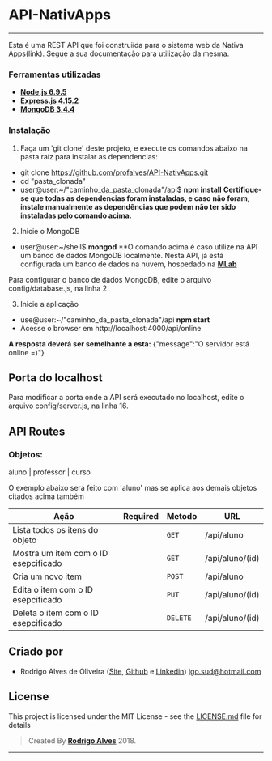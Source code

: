 # API-NativApps

---
Esta é uma REST API que foi construiída para o sistema web da Nativa Apps(link). Segue a sua documentação para utilização da mesma.

### Ferramentas utilizadas ###

* **[Node.js 6.9.5](http://nodejs.org/en/)**
* **[Express.js 4.15.2](http://expressjs.com/)**
* **[MongoDB 3.4.4](https://www.mongodb.com/)**

### Instalação ###

1. Faça um 'git clone' deste projeto, e execute os comandos abaixo na pasta raíz para instalar as dependencias:
  - git clone https://github.com/profalves/API-NativApps.git
  - cd "pasta_clonada"
  - user@user:~/"caminho_da_pasta_clonada"/api$ **npm install**
  **Certifique-se que todas as dependencias foram instaladas, e caso não foram, instale manualmente as dependências que podem não ter sido instaladas pelo comando acima.**

2. Inicie o MongoDB
  - user@user:~/shell$ **mongod**
  **O comando acima é caso utilize na API um banco de dados MongoDB localmente. Nesta API, já está configurada um banco de dados na nuvem, hospedado na **[MLab](https://mlab.com/welcome/)**
  
  Para configurar o banco de dados MongoDB, edite o arquivo config/database.js, na linha 2

3. Inicie a aplicação
  - use@user:~/"caminho_da_pasta_clonada"/api **npm start**
  - Acesse o browser em http://localhost:4000/api/online
  
  **A resposta deverá ser semelhante a esta:** {"message":"O servidor está online =)"} 
  
  ## Porta do localhost ##
  
  Para modificar a porta onde a API será executado no localhost, edite o arquivo config/server.js, na linha 16.
  
## API Routes ##

### Objetos: ###
  aluno | professor | curso
  
  O exemplo abaixo será feito com 'aluno' mas se aplica aos demais objetos citados acima também


|   Ação                                   | Required         | Metodo   | URL
| -----------------------------------------|------------------|----------|-------------------------------
|   Lista todos os itens do objeto         |                  |  `GET`   | /api/aluno
|   Mostra um item com o ID esepcificado   |                  |  `GET`   | /api/aluno/(id)
|   Cria um novo item                      |                  |  `POST`  | /api/aluno
|   Edita o item com o ID esepcificado     |                  |  `PUT`   | /api/aluno/(id)
|   Deleta o item com o ID esepcificado    |                  |  `DELETE`| /api/aluno/(id)

## Criado por

* Rodrigo Alves de Oliveira ([Site](http://rodrigoalves.hol.es/), [Github](https://github.com/profalves) e [Linkedin](https://www.linkedin.com/in/rodrigo-alves-47842323/)) igo.sud@hotmail.com

## License

This project is licensed under the MIT License - see the [LICENSE.md](LICENSE.md) file for details

>Created By **[Rodrigo Alves](http://rodrigoalves.hol.es/)** 2018.

---
